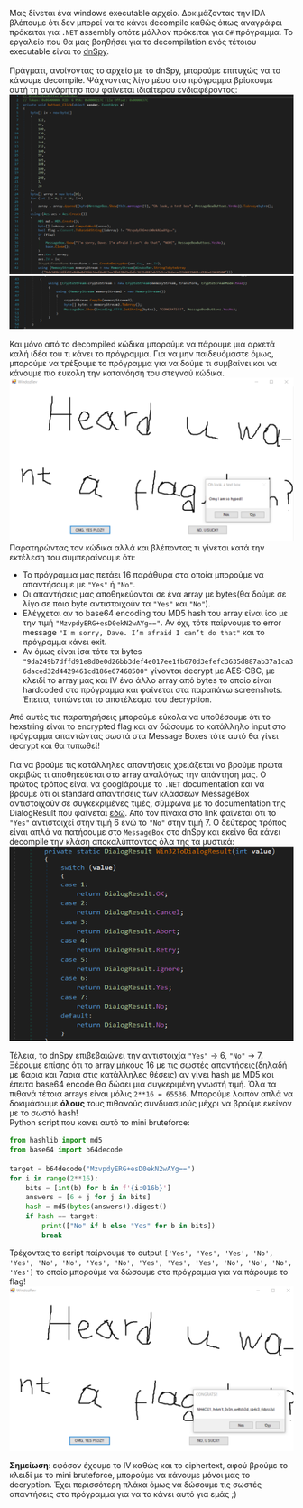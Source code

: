 Μας δίνεται ένα windows executable αρχείο. Δοκιμάζοντας την IDA βλέπουμε ότι δεν μπορεί να το κάνει decompile καθώς όπως αναγράφει πρόκειται για `.NET` assembly οπότε μάλλον πρόκειται για `C#` πρόγραμμα. Το εργαλείο που θα μας βοηθήσει για το decompilation ενός τέτοιου executable είναι το [dnSpy](https://github.com/dnSpy/dnSpy/releases).\
\
Πράγματι, ανοίγοντας το αρχείο με το dnSpy, μπορούμε επιτυχώς να το κάνουμε decompile. Ψάχνοντας λίγο μέσα στο πρόγραμμα βρίσκουμε αυτή τη συνάρητησ που φαίνεται ιδιαίτερου ενδιαφέροντος:
![](https://github.com/Babafaba/NTUA_H4CK_crypto_challs/blob/main/writeups_for_challs_by_other_authors/Windows%20Rev/windows_dnspy_1.png)
![](https://github.com/Babafaba/NTUA_H4CK_crypto_challs/blob/main/writeups_for_challs_by_other_authors/Windows%20Rev/windows_dnspy_2.png)

Και μόνο από το decompiled κώδικα μπορούμε να πάρουμε μια αρκετά καλή ιδέα του τι κάνει το πρόγραμμα. Για να μην παιδευόμαστε όμως, μπορούμε να τρέξουμε το πρόγραμμα για να δούμε τι συμβαίνει και να κάνουμε πιο έυκολη την κατανόηση του στεγνού κώδικα.\
![](https://github.com/Babafaba/NTUA_H4CK_crypto_challs/blob/main/writeups_for_challs_by_other_authors/Windows%20Rev/windows_img_1.png)
Παρατηρώντας τον κώδικα αλλά και βλέποντας τι γίνεται κατά την εκτέλεση του συμπεραίνουμε ότι:
- Το πρόγραμμα μας πετάει 16 παράθυρα στα οποία μπορούμε να απαντήσουμε με `"Yes"` ή `"No"`.
- Οι απαντήσεις μας αποθηκεύονται σε ένα array με bytes(θα δούμε σε λίγο σε ποιο byte αντιστοιχούν τα `"Yes"` και `"No"`).
- Ελέγχεται αν το base64 encoding του MD5 hash του array είναι ίσο με την τιμή `"MzvpdyERG+esD0ekN2wAYg=="`. Αν όχι, τότε παίρνουμε το error message `"I'm sorry, Dave. I’m afraid I can’t do that"` και το πρόγραμμα κάνει exit.
- Αν όμως είναι ίσα τότε τα bytes `"9da249b7dffd91e8d0e0d26bb3def4e017ee1fb670d3efefc3635d887ab37a1ca36daced32d4429461cd186e67468500"` γίνονται decrypt με AES-CBC, με κλειδί το array μας και IV ένα άλλο array από bytes το οποίο είναι hardcoded στο πρόγραμμα και φαίνεται στα παραπάνω screenshots. Έπειτα, τυπώνεται το αποτέλεσμα του decryption.

Από αυτές τις παρατηρήσεις μπορούμε εύκολα να υποθέσουμε ότι το hexstring είναι το encrypted flag και αν δώσουμε το κατάλληλο input στο πρόγραμμα απαντώντας σωστά στα Message Boxes τότε αυτό θα γίνει decrypt και θα τυπωθεί!\
\
Για να βρούμε τις κατάλληλες απαντήσεις χρειάζεται να βρούμε πρώτα ακριβώς τι αποθηκεύεται στο array αναλόγως την απάντηση μας. Ο πρώτος τρόπος είναι να googlάρουμε το `.NET` documentation και να βρούμε ότι οι standard απαντήσεις των κλάσσεων MessageBox αντιστοιχούν σε συγκεκριμένες τιμές, σύμφωνα με το documentation της DialogResult που φαίνεται [εδώ](https://learn.microsoft.com/en-us/dotnet/api/system.windows.forms.dialogresult?view=windowsdesktop-8.0). Από τον πίνακα στο link φαίνεται ότι το `"Yes"` αντιστοιχεί στην τιμή 6 ενώ το `"No"` στην τιμή 7. Ο δεύτερος τρόπος είναι απλά να πατήσουμε στο `MessageBox` στο dnSpy και εκείνο θα κάνει decompile την κλάση αποκαλύπτοντας όλα της τα μυστικά:
![](https://github.com/Babafaba/NTUA_H4CK_crypto_challs/blob/main/writeups_for_challs_by_other_authors/Windows%20Rev/windows_dnspy_3.png)

Τέλεια, το dnSpy επιβεβαιώνει την αντιστοιχία `"Yes"` -> 6, `"No"` -> 7. Ξέρουμε επίσης ότι το array μήκους 16 με τις σωστές απαντήσεις(δηλαδή με 6αρια και 7αρια στις κατάλληλες θέσεις) αν γίνει hash με MD5 και έπειτα base64 encode θα δώσει μια συγκεριμένη γνωστή τιμή. Όλα τα πιθανά τέτοια arrays είναι μόλις `2**16 = 65536`. Μπορούμε λοιπόν απλά να δοκιμάσουμε **όλους** τους πιθανούς συνδυασμούς μέχρι να βρούμε εκείνον με το σωστό hash!\
Python script που κανει αυτό το mini bruteforce:
```python
from hashlib import md5
from base64 import b64decode

target = b64decode("MzvpdyERG+esD0ekN2wAYg==")
for i in range(2**16):
    bits = [int(b) for b in f'{i:016b}']
    answers = [6 + j for j in bits]
    hash = md5(bytes(answers)).digest()
    if hash == target:
        print(["No" if b else "Yes" for b in bits])
        break
```
Τρέχοντας το script παίρνουμε το output `['Yes', 'Yes', 'Yes', 'No', 'Yes', 'No', 'No', 'Yes', 'No', 'Yes', 'Yes', 'Yes', 'No', 'No', 'No', 'Yes']` το οποίο μπορούμε να δώσουμε στο πρόγραμμα για να πάρουμε το flag!
![](https://github.com/Babafaba/NTUA_H4CK_crypto_challs/blob/main/writeups_for_challs_by_other_authors/Windows%20Rev/windows_flag.png)

**Σημείωση**: εφόσον έχουμε το IV καθώς και το ciphertext, αφού βρούμε το κλειδί με το mini bruteforce, μπορούμε να κάνουμε μόνοι μας το decryption. Έχει περισσότερη πλάκα όμως να δώσουμε τις σωστές απαντήσεις στο πρόγραμμα για να το κάνει αυτό για εμάς ;)


